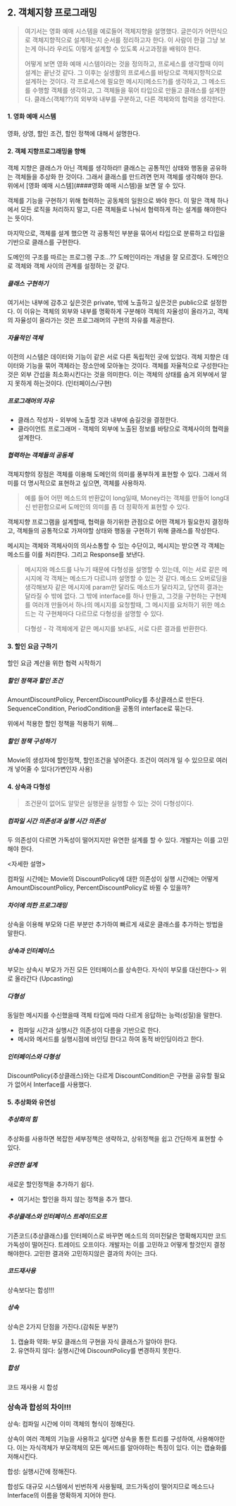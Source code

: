 ## 2. 객체지향 프로그래밍

> 여기서는 영화 예매 시스템을 예로들어 객체지향을 설명했다. 글쓴이가 어떤식으로 객체지향적으로 설계하는지 순서를 정리하고자 한다. 이 사람이 한걸 그냥 보는게 아니라 우리도 이렇게 설계할 수 있도록 사고과정을 배워야 한다.
>
> 어떻게 보면 영화 예매 시스템이라는 것을 정의하고, 프로세스를 생각할때 이미 설계는 끝난것 같다. 그 이후는 실생활의 프로세스를 바탕으로 객체지향적으로 설계하는 것이다. 각 프로세스에 필요한 메시지(메소드?)를 생각하고, 그 메소드를 수행할 객체를 생각하고, 그 객체들을 묶어 타입으로 만들고 클래스를 설계한다. 클래스(객체??)의 외부와 내부를 구분하고, 다른 객체와의 협력을 생각한다. 



#### 1. 영화 예매 시스템

영화, 상영, 할인 조건, 할인 정책에 대해서 설명한다.



#### 2. 객체 지향프로그래밍을 향해

객체 지향은 클래스가 아닌 객체를 생각하라!! 클래스는 공통적인 상태와 행동을 공유하는 객체들을 추상화 한 것이다. 그래서 클래스를 만드려면 먼저 객체를 생각해야 한다. 위에서 [영화 예매 시스템](####영화 예매 시스템)을 보면 알 수 있다. 

객체를 기능을 구현하기 위해 협력하는 공동체의 일원으로 봐야 한다. 이 말은 객체 하나에서 모든 로직을 처리하지 말고, 다른 객체들로 나눠서 협력하게 하는 설계를 해야한다는 뜻이다. 

마지막으로, 객체를 설계 했으면 각 공통적인 부분을 묶어서 타입으로 분류하고 타입을 기반으로 클래스를 구현한다.



도메인의 구조를 따르는 프로그램 구조...?? 도메인이라는 개념을 잘 모르겠다. 도메인으로 객체와 객체 사이의 관계를 설정하는 것 같다.



##### 클래스 구현하기

여기서는 내부에 감추고 싶은것은 private, 밖에 노출하고 싶은것은 public으로 설정한다. 이 이유는 객체의 외부와 내부를 명확하게 구분해야 객체의 자율성이 올라가고, 객체의 자율성이 올라가는 것은 프로그래머의 구현의 자유를 제공한다.

##### 자율적인 객체

이전의 시스템은 데이터와 기능이 같은 서로 다른 독립적인 곳에 있었다. 객체 지향은 데이터와 기능을 묶어 객체라는 장소안에 모아놓는 것이다. 객체를 자율적으로 구성한다는 것은 외부 간섭을 최소화시킨다는 것을 의미한다. 이는 객체의 상태를 숨겨 외부에서 알지 못하게 하는것이다. (인터페이스/구현)

##### 프로그래머의 자유

- 클래스 작성자 - 외부에 노출할 것과 내부에 숨길것을 결정한다.
- 클라이언트 프로그래머 - 객체의 외부에 노출된 정보를 바탕으로 객체사이의 협력을 설계한다.



##### 협력하는 객체들의 공동체

객체지향의 장점은 객체를 이용해 도메인의 의미를 풍부하게 표현할 수 있다. 그래서 의미를 더 명시적으로 표현하고 싶으면, 객체를 사용하자.

> 예를 들어 어떤 메소드의 반환값이 long일때, Money라는 객체를 만들어 long대신 반환함으로써 도메인의 의미를 좀 더 정확하게 표현할 수 있다.

객체지향 프로그램을 설계할때, 협력을 하기위한 관점으로 어떤 객체가 필요한지 결정하고, 객체들의 공통적으로 가져야할 상태와 행동을 구현하기 위해 클래스를 작성한다.

메시지는 객체와 객체사이의 의사소통할 수 있는 수단이고, 메시지는 받으면 각 객체는 메소드를 이를 처리한다. 그리고 Response를 보낸다. 

> 메시지와 메소드를 나누기 때문에 다형성을 설명할 수 있는데, 이는 서로 같은 메시지에 각 객체는 메소드가 다르니까 설명할 수 있는 것 같다. 메소드 오버로딩을 생각해보자 같은 메시지에 param만 달라도 메소드가 달라지고, 당연히 결과는 달라질 수 밖에 없다. 그 밖에 interface를 하나 만들고, 그것을 구현하는 구현체를 여러개 만들어서 하나의 메시지를 요청할때, 그 메시지를 요처하기 위한 메소드는 각 구현체마다 다르므로 다형성을 설명할 수 있다. 
>
> 다형성 - 각 객체에게 같은 메시지를 보내도, 서로 다른 결과를 반환한다.



#### 3. 할인 요금 구하기

할인 요금 계산을 위한 협력 시작하기

##### 할인 정책과 할인 조건

AmountDiscountPolicy, PercentDiscountPolicy를 추상클래스로 만든다. SequenceCondition, PeriodCondition을 공통의 interface로 묶는다.

위에서 적용한 할인 정책을 적용하기 위해...

##### 할인 정책 구성하기

Movie의 생성자에 할인정책, 할인조건을 넣어준다. 조건이 여러개 일 수 있으므로 여러개 넣어줄 수 있다(가변인자 사용)



#### 4. 상속과 다형성

> 조건문이 없어도 알맞은 실행문을 실행할 수 있는 것이 다형성이다.

##### 컴파일 시간 의존성과 실행 시간 의존성

두 의존성이 다르면 가독성이 떨어지지만 유연한 설계를 할 수 있다. 개발자는 이를 고민해야 한다.

<자세한 설명>



컴파일 시간에는 Movie의 DiscountPolicy에 대한 의존성이 실행 시간에는 어떻게 AmountDiscountPolicy, PercentDiscountPolicy로 바뀔 수 있을까?



##### 차이에 의한 프로그래밍

상속을 이용해 부모와 다른 부분만 추가하여 빠르게 새로운 클래스를 추가하는 방법을 말한다.



##### 상속과 인터페이스

부모는 상속시 부모가 가진 모든 인터페이스를 상속한다. 자식이 부모를 대신한다-> 위로 올라간다 (Upcasting)



##### 다형성

동일한 메시지를 수신했을때 객체 타입에 따라 다르게 응답하는 능력(성질)을 말한다.

- 컴파일 시간과 실행시간 의존성이 다름을 기반으로 한다.
- 메시와 메서드를 실행시점에 바인딩 한다고 하여 동적 바인딩이라고 한다.



##### 인터페이스와 다형성

DiscountPolicy(추상클래스)와는 다르게 DiscountCondition은 구현을 공유할 필요가 없어서 Interface를 사용했다.



#### 5. 추상화와 유연성

##### 추상화의 힘

추상화를 사용하면 복잡한 세부정책은 생략하고, 상위정책을 쉽고 간단하게 표현할 수 있다.



##### 유연한 설계

새로운 할인정책을 추가하기 쉽다. 

- 여기서는 할인을 하지 않는 정책을 추가 했다.



##### 추상클래스와 인터페이스 트레이드오프

기존코드(추상클래스)를 인터페이스로 바꾸면 메소드의 의미전달은 명확해지지만 코드 가독성이 떨어진다. 트레이드 오프이다. 개발자는 이를 고민하고 어떻게 할것인지 결정해야한다. 고민한 결과와 고민하지않은 결과의 차이는 크다.



##### 코드재사용

상속보다는 합성!!!



##### 상속

상속은 2가지 단점을 가진다.(감춰둔 부분?)

1. 캡슐화 약화: 부모 클래스의 구현을 자식 클래스가 알아야 한다.
2. 유연하지 않다: 실행시간에 DiscountPolicy를 변경하지 못한다.



##### 합성

코드 재사용 시 합성



### 상속과 합성의 차이!!!

상속: 컴파일 시간에 이미 객체의 형식이 정해진다.

상속이 여러 객체의 기능을 사용하고 싶다면 상속을 통한 트리를 구성하여, 사용해야한다. 이는 자식객체가 부모객체의 모든 메서드를 알아야하는 특징이 있다. 이는 캡슐화를 저해시킨다.



합성: 실행시간에 정해진다.

합성도 대규모 시스템에서 빈번하게 사용될때, 코드가독성이 떨어지므로 메소드나 Interface의 이름을 명확하게 지어야 한다.











